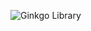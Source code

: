 ![Ginkgo Library](https://raw.githubusercontent.com/ginkgo-project/ginkgo/small_logo/assets/logo_small.png)